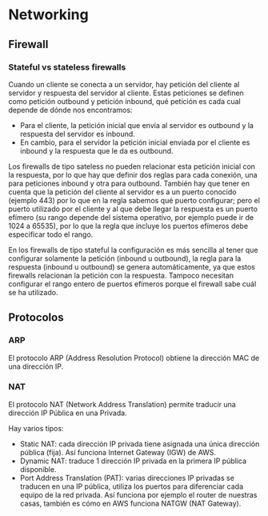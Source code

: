 # Networking

## Firewall

### Stateful vs stateless firewalls

Cuando un cliente se conecta a un servidor, hay petición del cliente al servidor y respuesta del servidor al cliente. Estas peticiones se definen como petición outbound y petición inbound, qué petición es cada cual depende de dónde nos encontramos:

- Para el cliente, la petición inicial que envía al servidor es outbound y la respuesta del servidor es inbound.
- En cambio, para el servidor la petición inicial enviada por el cliente es inbound y la respuesta que le da es outbound.

Los firewalls de tipo sateless no pueden relacionar esta petición inicial con la respuesta, por lo que hay que definir dos reglas para cada conexión, una para peticiones inbound y otra para outbound. También hay que tener en cuenta que la petición del cliente al servidor es a un puerto conocido (ejemplo 443) por lo que en la regla sabemos qué puerto configurar; pero el puerto utilizado por el cliente y al que debe llegar la respuesta es un puerto efímero (su rango depende del sistema operativo, por ejemplo puede ir de 1024 a 65535), por lo que la regla que incluye los puertos efímeros debe especificar todo el rango.

En los firewalls de tipo stateful la configuración es más sencilla al tener que configurar solamente la petición (inbound u outbound), la regla para la respuesta (inbound u outbound) se genera automáticamente, ya que estos firewalls relacionan la petición con la respuesta. Tampoco necesitan configurar el rango entero de puertos efímeros porque el firewall sabe cuál se ha utilizado.

## Protocolos

### ARP

El protocolo ARP (Address Resolution Protocol) obtiene la dirección MAC de una dirección IP.

### NAT

El protocolo NAT (Network Address Translation) permite traducir una dirección IP Pública en una Privada.

Hay varios tipos:

- Static NAT: cada dirección IP privada tiene asignada una única dirección pública (fija). Así funciona Internet Gateway (IGW) de AWS.
- Dynamic NAT: traduce 1 dirección IP privada en la primera IP pública disponible.
- Port Address Translation (PAT): varias direcciones IP privadas se traducen en una IP pública, utiliza los puertos para diferenciar cada equipo de la red privada. Así funciona por ejemplo el router de nuestras casas, también es cómo en AWS funciona NATGW (NAT Gateway).
